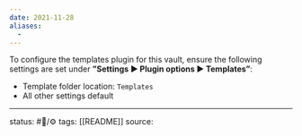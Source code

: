 ```yaml
---
date: 2021-11-28
aliases:
  - 
---
```

To configure the templates plugin for this vault, ensure the following settings are set under **”Settings ▶ Plugin options ▶ Templates”**:
- Template folder location: `Templates`
- All other settings default


___
status: #🌲/⚙
tags: [[README]]
source: 
